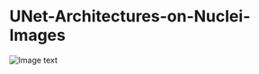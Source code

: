 # UNet-Architectures-on-Nuclei-Images


![Image text](https://github.com/jhxu140/UNet-Architectures-on-Nuclei-Images/img-folder/test.jpg)
